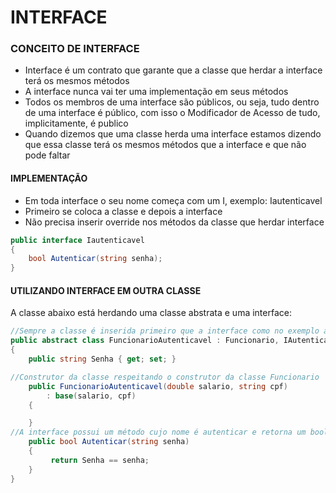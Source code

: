 
# INTERFACE

### CONCEITO DE INTERFACE

- Interface é um contrato que garante que a classe que herdar a interface terá os mesmos métodos
- A interface nunca vai ter uma implementação em seus métodos
- Todos os membros de uma interface são públicos, ou seja, tudo dentro de uma interface é público, com isso o Modificador de Acesso de tudo, implicitamente, é publico
- Quando dizemos que uma classe herda uma interface estamos dizendo que essa classe terá os mesmos métodos que a interface e que não pode faltar

#### IMPLEMENTAÇÃO

- Em toda interface o seu nome começa com um I, exemplo: Iautenticavel
- Primeiro se coloca a classe e depois a interface
- Não precisa inserir override nos métodos da classe que herdar interface

```csharp
public interface Iautenticavel
{
    bool Autenticar(string senha);
}
```

#### UTILIZANDO INTERFACE EM OUTRA CLASSE

A classe abaixo está herdando uma classe abstrata e uma interface:

```csharp
//Sempre a classe é inserida primeiro que a interface como no exemplo abaixo
public abstract class FuncionarioAutenticavel : Funcionario, IAutenticavel
{
    public string Senha { get; set; }

//Construtor da classe respeitando o construtor da classe Funcionario 
    public FuncionarioAutenticavel(double salario, string cpf)
        : base(salario, cpf)
    {

    }
//A interface possui um método cujo nome é autenticar e retorna um bool, estamos cumprindo com o "contrato" e inserindo nessa classe também
    public bool Autenticar(string senha)
    {
         return Senha == senha;
    }
}
```